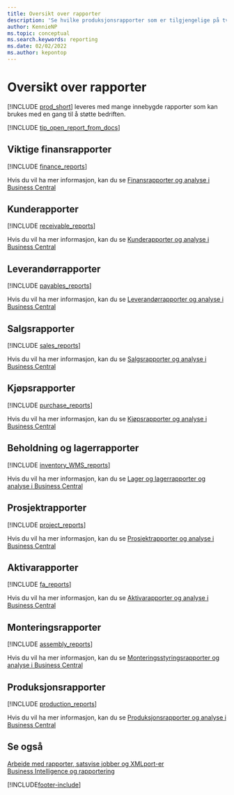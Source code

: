 ```yaml
---
title: Oversikt over rapporter
description: 'Se hvilke produksjonsrapporter som er tilgjengelige på tvers av alle funksjonsområder i standardversjonen av Business Central, slik at du kan holde oversikt over virksomheten.'
author: KennieNP
ms.topic: conceptual
ms.search.keywords: reporting
ms.date: 02/02/2022
ms.author: kepontop
---
```

# <a name="report-overview"></a><a name="report-overview"></a><a name="report-overview"></a>Oversikt over rapporter

[!INCLUDE [prod_short](includes/prod_short.md)] leveres med mange innebygde rapporter som kan brukes med en gang til å støtte bedriften.  

[!INCLUDE [tip_open_report_from_docs](includes/tip-open-report-from-docs.md)]

## <a name="key-financial-reports"></a><a name="key-financial-reports"></a><a name="key-financial-reports"></a>Viktige finansrapporter

[!INCLUDE [finance_reports](includes/finance-reports-include.md)]

Hvis du vil ha mer informasjon, kan du se [Finansrapporter og analyse i Business Central](finance-reports.md)

## <a name="accounts-receivable-reports"></a><a name="accounts-receivable-reports"></a><a name="accounts-receivable-reports"></a>Kunderapporter

[!INCLUDE [receivable_reports](includes/receivable-reports-include.md)]

Hvis du vil ha mer informasjon, kan du se [Kunderapporter og analyse i Business Central](receivables-reports.md)

## <a name="accounts-payable-reports"></a><a name="accounts-payable-reports"></a><a name="accounts-payable-reports"></a>Leverandørrapporter

[!INCLUDE [payables_reports](includes/payables-reports-include.md)]

Hvis du vil ha mer informasjon, kan du se [Leverandørrapporter og analyse i Business Central](payables-reports.md)

## <a name="sales-reports"></a><a name="sales-reports"></a><a name="sales-reports"></a>Salgsrapporter

[!INCLUDE [sales_reports](includes/sales-reports-include.md)]

Hvis du vil ha mer informasjon, kan du se [Salgsrapporter og analyse i Business Central](sales-reports.md)

## <a name="purchase-reports"></a><a name="purchase-reports"></a><a name="purchase-reports"></a>Kjøpsrapporter

[!INCLUDE [purchase_reports](includes/purchase-reports-include.md)]

Hvis du vil ha mer informasjon, kan du se [Kjøpsrapporter og analyse i Business Central](purchase-reports.md)

## <a name="inventory-and-warehouse-reports"></a><a name="inventory-and-warehouse-reports"></a><a name="inventory-and-warehouse-reports"></a>Beholdning og lagerrapporter

[!INCLUDE [inventory_WMS_reports](includes/inventory-WMS-reports-include.md)]

Hvis du vil ha mer informasjon, kan du se [Lager og lagerrapporter og analyse i Business Central](inventory-wms-reports.md)

## <a name="project-reports"></a><a name="project-reports"></a><a name="project-reports"></a>Prosjektrapporter

[!INCLUDE [project_reports](includes/project-reports-include.md)]

Hvis du vil ha mer informasjon, kan du se [Prosjektrapporter og analyse i Business Central](project-reports.md)

## <a name="fixed-assets-reports"></a><a name="fixed-assets-reports"></a><a name="fixed-assets-reports"></a>Aktivarapporter

[!INCLUDE [fa_reports](includes/fa-reports-include.md)]

Hvis du vil ha mer informasjon, kan du se [Aktivarapporter og analyse i Business Central](fa-reports.md)

## <a name="assembly-reports"></a><a name="assembly-reports"></a><a name="assembly-reports"></a>Monteringsrapporter

[!INCLUDE [assembly_reports](includes/assembly-reports-include.md)]

Hvis du vil ha mer informasjon, kan du se [Monteringsstyringsrapporter og analyse i Business Central](assembly-reports.md)

## <a name="production-reports"></a><a name="production-reports"></a><a name="production-reports"></a>Produksjonsrapporter

[!INCLUDE [production_reports](includes/production-reports-include.md)]

Hvis du vil ha mer informasjon, kan du se [Produksjonsrapporter og analyse i Business Central](production-reports.md)

## <a name="see-also"></a><a name="see-also"></a><a name="see-also"></a>Se også

[Arbeide med rapporter, satsvise jobber og XMLport-er](ui-work-report.md)  
[Business Intelligence og rapportering](reports-bi-reporting.md)  

[!INCLUDE[footer-include](includes/footer-banner.md)]

